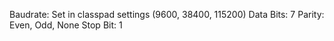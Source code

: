 Baudrate: Set in classpad settings (9600, 38400, 115200)
Data Bits: 7
Parity: Even, Odd, None
Stop Bit: 1
